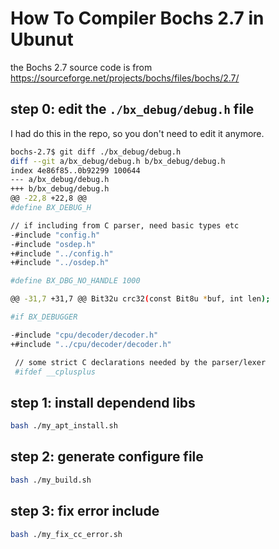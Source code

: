 # How To Compiler Bochs 2.7 in Ubunut

the Bochs 2.7 source code is from https://sourceforge.net/projects/bochs/files/bochs/2.7/

## step 0: edit the `./bx_debug/debug.h` file

I had do this in the repo, so you don't need to edit it anymore.

```bash
bochs-2.7$ git diff ./bx_debug/debug.h
diff --git a/bx_debug/debug.h b/bx_debug/debug.h
index 4e86f85..0b92299 100644
--- a/bx_debug/debug.h
+++ b/bx_debug/debug.h
@@ -22,8 +22,8 @@
#define BX_DEBUG_H

// if including from C parser, need basic types etc
-#include "config.h"
-#include "osdep.h"
+#include "../config.h"
+#include "../osdep.h"

#define BX_DBG_NO_HANDLE 1000

@@ -31,7 +31,7 @@ Bit32u crc32(const Bit8u *buf, int len);

#if BX_DEBUGGER

-#include "cpu/decoder/decoder.h"
+#include "../cpu/decoder/decoder.h"

 // some strict C declarations needed by the parser/lexer
 #ifdef __cplusplus
```

## step 1: install dependend libs

```bash
bash ./my_apt_install.sh
```

## step 2: generate configure file

```bash
bash ./my_build.sh
```

## step 3: fix error include

```bash
bash ./my_fix_cc_error.sh
```

